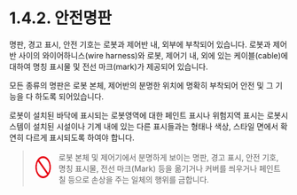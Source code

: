 ﻿# 1.4.2. 안전명판

명판, 경고 표시, 안전 기호는 로봇과 제어반 내, 외부에 부착되어 있습니다. 로봇과 제어반 사이의 와이어하니스(wire harness)와 로봇, 제어기 내, 외에 있는 케이블(cable)에 대하여 명칭 표시물 및 전선 마크(mark)가 제공되어 있습니다.

모든 종류의 명판은 로봇 본체, 제어반의 분명한 위치에 명확히 부착되어 안전 및 그 기능을 다 하도록 되어있습니다.

로봇이 설치된 바닥에 표시되는 로봇영역에 대한 페인트 표시나 위험지역 표시는 로봇시스템이 설치된 시설이나 기계 내에 있는 다른 표시들과는 형태나 색상, 스타일 면에서 확연히 다르게 표시되도록 하여야 합니다. 

<blockquote>
<table border="0">
<thead>
  <tr>
    <td> <img src="../../_assets/금지표시.png" width = 80 height = 40> </td>
    <td colspan="4"> 로봇 본체 및 제어기에서 분명하게 보이는 명판, 경고 표시, 안전 기호, 명칭 표시물, 전선 마크(Mark) 등을 옮기거나 커버를 씌우거나 페인트칠 등으로 손상을 주는 일체의 행위를 금합니다.</td>
  </tr>
</thead>
</table>  
</blockquote>